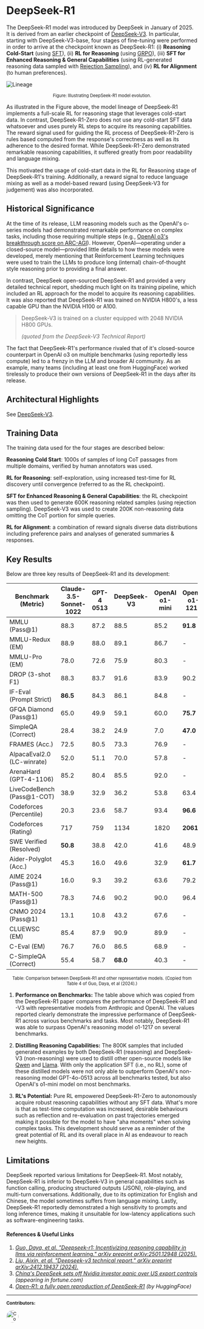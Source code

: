 # DeepSeek-R1

The DeepSeek-R1 model was introduced by DeepSeek in January of 2025. It is
derived from an earlier checkpoint of [DeepSeek-V3](../models/deepseek_v3.md).
In particular, starting with DeepSeek-V3-base, four stages of fine-tuning were
performed in order to arrive at the checkpoint known as DeepSeek-R1: (i) **Reasoning
Cold-Start** (using [SFT](../llms/fine_tuning/sft.md)), (ii) **RL for Reasoning**
(using [GRPO](../llms/fine_tuning/grpo.md)), (iii) **SFT for Enhanced Reasoning
& General Capabilities** (using RL-generated reasoning data sampled with
[Rejection Sampling](../llms/misc/rejection_sampling.md)), and (iv) **RL for Alignment**
(to human preferences).

![Lineage](https://d3ddy8balm3goa.cloudfront.net/vector-ai-pocket-refs/deepseek-v3-r1-lineage.excalidraw.svg)

<div
  class="figure-caption"
  style="text-align: center; font-size: 0.8em; margin-top: 10px;"
>

Figure: Illustrating DeepSeek-R1 model evolution.

</div>

As illustrated in the Figure above, the model lineage of DeepSeek-R1 implements
a full-scale RL for reasoning stage that leverages cold-start data. In contrast,
DeepSeek-R1-Zero does not use any cold-start SFT data whatsoever and uses purely
RL steps to acquire its reasoning capabilities. The reward signal used for
guiding the RL process of DeepSeek-R1-Zero is rules based computed from the
response's correctness as well as its adherence to the desired format. While
DeepSeek-R1-Zero demonstrated remarkable reasoning capabilities, it suffered greatly
from poor readability and language mixing.

This motivated the usage of cold-start data in the RL for Reasoning stage of
DeepSeek-R1's training. Additionally, a reward signal to reduce language mixing
as well as a model-based reward (using DeepSeek-V3 for judgement) was also
incorporated.

## Historical Significance

At the time of its release, LLM reasoning models such as the OpenAI's o-series
models had demonstrated remarkable performance on complex tasks, including those
requiring multiple steps (e.g., [OpenAI o3's breakthrough score on ARC-AGI](https://arcprize.org/blog/oai-o3-pub-breakthrough)).
However, OpenAI—operating under a closed-source model—provided little details to
how these models were developed, merely mentioning that Reinforcement Learning techniques
were used to train the LLMs to produce long (internal) chain-of-thought style
reasoning prior to providing a final answer.

In contrast, DeepSeek open-sourced DeepSeek-R1 and provided a very detailed
technical report, shedding much light on its training pipeline, which included an
RL approach for the model to acquire its reasoning capabilities. It was also
reported that DeepSeek-R1 was trained on NVIDIA H800's, a less capable GPU than
the NVIDIA H100 or A100.

> DeepSeek-V3 is trained on a cluster equipped with 2048 NVIDIA H800 GPUs.
>
> _(quoted from the DeepSeek-V3 Technical Report)_

The fact that DeepSeek-R1's performance rivaled that of it's closed-source
counterpart in OpenAI o3 on multiple benchmarks (using reportedly less compute)
led to a frenzy in the LLM and broader AI community. As an example, many teams
(including at least one from HuggingFace) worked tirelessly to produce their own
versions of DeepSeek-R1 in the days after its release.

## Architectural Highlights

See [DeepSeek-V3](../models/deepseek_v3.md).

## Training Data

The training data used for the four stages are described below:

**Reasoning Cold Start**: 1000s of samples of long CoT passages from multiple domains,
verified by human annotators was used.

**RL for Reasoning**: self-exploration, using increased test-time for RL discovery
until convergence (referred to as the RL checkpoint).

**SFT for Enhanced Reasoning & General Capabilities**: the RL checkpoint was then
used to generate 600K reasoning related samples (using rejection sampling).
DeepSeek-V3 was used to create 200K non-reasoning data omitting the CoT portion
for simple queries.

**RL for Alignment**: a combination of reward signals diverse data distributions
including preference pairs and analyses of generated summaries & responses.

## Key Results

Below are three key results of DeepSeek-R1 and its development:

<!-- markdownlint-disable MD013 -->

| Benchmark (Metric)         | Claude-3.5-Sonnet-1022 | GPT-4 0513 | DeepSeek-V3 | OpenAI o1-mini | OpenAI o1-1217 | DeepSeek-R1 |
| -------------------------- | ---------------------- | ---------- | ----------- | -------------- | -------------- | ----------- |
| MMLU (Pass@1)              | 88.3                   | 87.2       | 88.5        | 85.2           | **91.8**       | 90.8        |
| MMLU-Redux (EM)            | 88.9                   | 88.0       | 89.1        | 86.7           | -              | **92.9**    |
| MMLU-Pro (EM)              | 78.0                   | 72.6       | 75.9        | 80.3           | -              | **84.0**    |
| DROP (3-shot F1)           | 88.3                   | 83.7       | 91.6        | 83.9           | 90.2           | **92.2**    |
| IF-Eval (Prompt Strict)    | **86.5**               | 84.3       | 86.1        | 84.8           | -              | 83.3        |
| GFQA Diamond (Pass@1)      | 65.0                   | 49.9       | 59.1        | 60.0           | **75.7**       | 71.5        |
| SimpleQA (Correct)         | 28.4                   | 38.2       | 24.9        | 7.0            | **47.0**       | 30.1        |
| FRAMES (Acc.)              | 72.5                   | 80.5       | 73.3        | 76.9           | -              | **82.5**    |
| AlpacaEval2.0 (LC-winrate) | 52.0                   | 51.1       | 70.0        | 57.8           | -              | **87.6**    |
| ArenaHard (GPT-4-1106)     | 85.2                   | 80.4       | 85.5        | 92.0           | -              | **92.3**    |
| LiveCodeBench (Pass@1-COT) | 38.9                   | 32.9       | 36.2        | 53.8           | 63.4           | **65.9**    |
| Codeforces (Percentile)    | 20.3                   | 23.6       | 58.7        | 93.4           | **96.6**       | 96.3        |
| Codeforces (Rating)        | 717                    | 759        | 1134        | 1820           | **2061**       | 2029        |
| SWE Verified (Resolved)    | **50.8**               | 38.8       | 42.0        | 41.6           | 48.9           | 49.2        |
| Aider-Polyglot (Acc.)      | 45.3                   | 16.0       | 49.6        | 32.9           | **61.7**       | 53.3        |
| AIME 2024 (Pass@1)         | 16.0                   | 9.3        | 39.2        | 63.6           | 79.2           | **79.8**    |
| MATH-500 (Pass@1)          | 78.3                   | 74.6       | 90.2        | 90.0           | 96.4           | **97.3**    |
| CNMO 2024 (Pass@1)         | 13.1                   | 10.8       | 43.2        | 67.6           | -              | **78.8**    |
| CLUEWSC (EM)               | 85.4                   | 87.9       | 90.9        | 89.9           | -              | **92.8**    |
| C-Eval (EM)                | 76.7                   | 76.0       | 86.5        | 68.9           | -              | **91.8**    |
| C-SimpleQA (Correct)       | 55.4                   | 58.7       | **68.0**    | 40.3           | -              | 63.7        |

<!-- markdownlint-enable MD013 -->

<div
  class="table-caption"
  style="text-align: center; font-size: 0.8em; margin-top: 10px;"
>

Table: Comparison between DeepSeek-R1 and other representative models.
(Copied from Table 4 of Guo, Daya, et al (2024).)

</div>

1. **Performance on Benchmarks:** The table above which was copied from the DeepSeek-R1
   paper compares the performance of DeepSeek-R1 and -V3 with representative models
   from Anthropic and OpenAI. The values reported clearly demonstrate the impressive
   performance of DeepSeek-R1 across various benchmarks and tasks. Most notably,
   DeepSeek-R1 was able to surpass OpenAI's reasoning model o1-1217 on several benchmarks.

2. **Distilling Reasoning Capabilities:** The 800K samples that included generated
   examples by both DeepSeek-R1 (reasoning) and DeepSeek-V3 (non-reasoning) were
   used to distill other open-source models like [Qwen](../models/qwen2pt5.md)
   and [Llama](../models/llama_3.md). With only the application SFT (i.e., no RL),
   some of these distilled models were not only able to outperform OpenAI's non-reasoning
   model GPT-4o-0513 across all benchmarks tested, but also OpenAI's o1-mini model
   on most benchmarks.

3. **RL's Potential:** Pure RL empowered DeepSeek-R1-Zero to autonomously acquire
   robust reasoning capabilities without any SFT data. What's more is that as test-time
   computation was increased, desirable behaviours such as reflection and re-evaluation
   on past trajectories emerged making it possible for the model to have "aha moments"
   when solving complex tasks. This development should serve as a reminder of the
   great potential of RL and its overall place in AI as endeavour to reach new
   heights.

## Limitations

DeepSeek reported various limitations for DeepSeek-R1. Most notably, DeepSeek-R1
is inferior to DeepSeek-V3 in general capabilities such as function calling, producing
structured outputs (JSON), role-playing, and multi-turn conversations. Additionally,
due to its optimization for English and Chinese, the model sometimes suffers from
language mixing. Lastly, DeepSeek-R1 reportedly demonstrated a high sensitivity
to prompts and long inference times, making it unsuitable for low-latency applications
such as software-engineering tasks.

#### References & Useful Links <!-- markdownlint-disable-line MD001 -->

1. [_Guo, Daya, et al. "Deepseek-r1: Incentivizing reasoning capability in llms
   via reinforcement learning." arXiv preprint arXiv:2501.12948 (2025)._](https://arxiv.org/pdf/2501.12948)
2. [_Liu, Aixin, et al. "Deepseek-v3 technical report." arXiv preprint
   arXiv:2412.19437 (2024)._](https://arxiv.org/pdf/2412.19437)
3. [_China's DeepSeek sets off Nvidia investor panic over US export controls_](https://fortune.com/2025/01/27/china-deepseek-nvidia-gpu-investor-panic-us-export-controls-rethink/)
   _(appearing in fortune.com)_
4. [_Open-R1: a fully open reproduction of DeepSeek-R1_](https://huggingface.co/blog/open-r1)
   _(by HuggingFace)_

<!-- TODO: mdBook preprocessor with custom mustache handler {{ #author }} -->
<!-- markdownlint-disable-file MD033 -->

---

<div class="contributor-footnotes">
<small>

**Contributors:**

<a href="https://github.com/nerdai">
<img src="https://github.com/nerdai.png"
  width="32px" alt="Contributor 1" style="border-radius: 50%">
</a>
</small>

</div>
